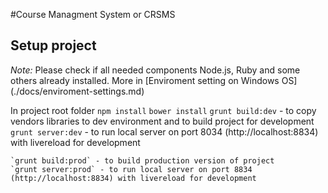 #Course Managment System or CRSMS

## Setup project
*Note:* Please check if all needed components Node.js, Ruby and some others already installed.
More in [Enviroment setting on Windows OS] (./docs/enviroment-settings.md)

In project root folder
    `npm install`
    `bower install`
    `grunt build:dev` - to copy vendors libraries to dev environment and to build project for development
    `grunt server:dev` - to run local server on port 8034 (http://localhost:8834) with livereload for development

    `grunt build:prod` - to build production version of project
    `grunt server:prod` - to run local server on port 8834 (http://localhost:8834) with livereload for development
